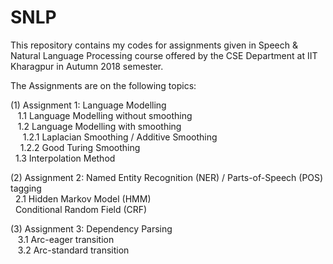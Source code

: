 # SNLP

This repository contains my codes for assignments given in Speech & Natural Language Processing course offered by the CSE Department at IIT Kharagpur in Autumn 2018 semester.

The Assignments are on the following topics:

(1) Assignment 1: Language Modelling \
    &nbsp;&nbsp; 1.1 Language Modelling without smoothing \
    &nbsp;&nbsp; 1.2 Language Modelling with smoothing \
    &nbsp; &nbsp;&nbsp;&nbsp;1.2.1 Laplacian Smoothing / Additive Smoothing \
    &nbsp;&nbsp;&nbsp;&nbsp;1.2.2 Good Turing Smoothing \
    &nbsp;&nbsp;1.3 Interpolation Method
  
(2) Assignment 2: Named Entity Recognition (NER) / Parts-of-Speech (POS) tagging \
   &nbsp;&nbsp;2.1 Hidden Markov Model (HMM)\
   &nbsp;&nbsp;Conditional Random Field (CRF)

(3) Assignment 3: Dependency Parsing\
   &nbsp;&nbsp; 3.1 Arc-eager transition\
   &nbsp;&nbsp; 3.2 Arc-standard transition
